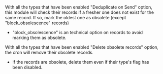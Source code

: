 With all the types that have been enabled "Deduplicate on Send" option, this module will check their records if a fresher one does not exist for the same record. If so, mark the oldest one as obsolete (except "block_obsolescence" records)  
- "block_obsolescence" is an technical option on records to avoid
  marking them as obsolete.

With all the types that have been enabled "Delete obsolete records" option, the cron will remove their obsolete records.  
- If the records are obsolete, delete them even if their type's flag has
  been disabled.

